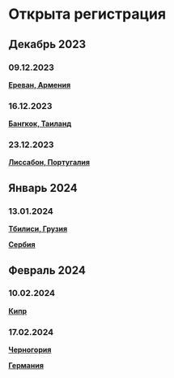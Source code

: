 # Открыта регистрация

## Декабрь 2023

### 09.12.2023

**[Ереван, Армения](/./upcoming-events/Yerevan.md)**

### 16.12.2023

**[Бангкок, Таиланд](/./upcoming-events/bangkok.md)**

### 23.12.2023

**[Лиссабон, Португалия](/./upcoming-events/Portugal.md)**

## Январь 2024

### 13.01.2024

**[Тбилиси, Грузия](/./upcoming-events/tbilisi.md)**

**[Сербия](/./upcoming-events/serbia.md)**

## Февраль 2024

### 10.02.2024

**[Кипр](/./upcoming-events/cyprus.md)**

### 17.02.2024

**[Черногория](/./upcoming-events/montenegro.md)**

**[Германия](/./upcoming-events/germany.md)**
